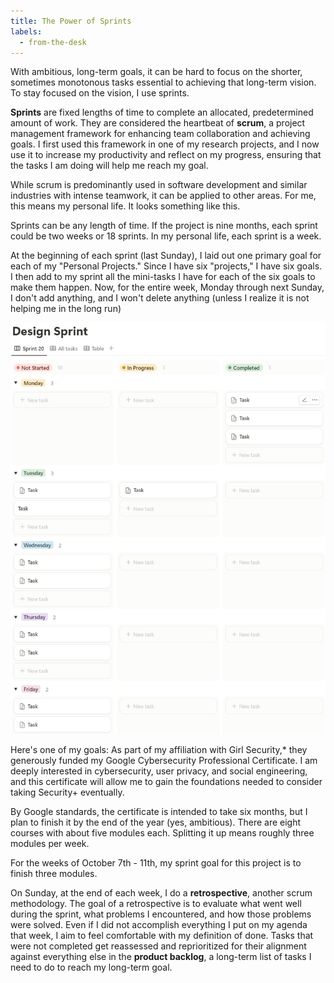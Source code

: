 ```yaml
---
title: The Power of Sprints
labels: 
  - from-the-desk
---
```


With ambitious, long-term goals, it can be hard to focus on the shorter, sometimes monotonous tasks essential to achieving that long-term vision. To stay focused on the vision, I use sprints.

<b>Sprints</b> are fixed lengths of time to complete an allocated, predetermined amount of work. They are considered the heartbeat of <b>scrum</b>, a project management framework for enhancing team collaboration and achieving goals. I first used this framework in one of my research projects, and I now use it to increase my productivity and reflect on my progress, ensuring that the tasks I am doing will help me reach my goal. 

While scrum is predominantly used in software development and similar industries with intense teamwork, it can be applied to other areas. For me, this means my personal life. It looks something like this.

Sprints can be any length of time. If the project is nine months, each sprint could be two weeks or 18 sprints. In my personal life, each sprint is a week.

At the beginning of each sprint (last Sunday), I laid out one primary goal for each of my "Personal Projects." Since I have six "projects," I have six goals. I then add to my sprint all the mini-tasks I have for each of the six goals to make them happen. Now, for the entire week, Monday through next Sunday, I don't add anything, and I won't delete anything (unless I realize it is not helping me in the long run) 

<img src="assets/sprint1.png" alt="Image of Sprint Board" style="max-width: 100%; height: auto;">

Here's one of my goals: As part of my affiliation with Girl Security,* they generously funded my Google Cybersecurity Professional Certificate. I am deeply interested in cybersecurity, user privacy, and social engineering, and this certificate will allow me to gain the foundations needed to consider taking Security+ eventually.

By Google standards, the certificate is intended to take six months, but I plan to finish it by the end of the year (yes, ambitious). There are eight courses with about five modules each. Splitting it up means roughly three modules per week.

For the weeks of October 7th - 11th, my sprint goal for this project is to finish three modules.

On Sunday, at the end of each week, I do a <b>retrospective</b>, another scrum methodology. The goal of a retrospective is to evaluate what went well during the sprint, what problems I encountered, and how those problems were solved. Even if I did not accomplish everything I put on my agenda that week, I aim to feel comfortable with my definition of done. Tasks that were not completed get reassessed and reprioritized for their alignment against everything else in the <b>product backlog</b>, a long-term list of tasks I need to do to reach my long-term goal.